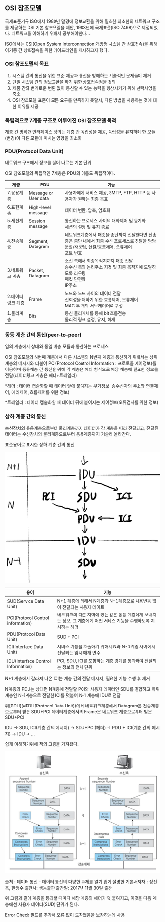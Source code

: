 ## OSI 참조모델

국제표준기구 ISO에서 1980년 말경에 정보교환을 위해 필효한 최소한의 네트워크 구조를 제공하는 OSI 기본 참조모델을 제안, 1983년에 국제표준(ISO 7498)으로 제정되었다. 네트워크를 이해하기 위해서 공부해야한다...



ISO에서는 OSI(Open System Interconnection:개방형 시스템 간 상호접속)을 위해 이기종 간 상호접속을 위한 가이드라인을 제시하고자 했다.

### OSI 참조모델의 목표

1. 시스템 간의 통신을 위한 표준 제공과 통신을 방해하는 기술적인 문제들이 제거
2. 단일 시스템 간의 정보교환을 하기 위한 상호접속점을 정의
3. 제품 간의 번거로운 변환 없이 통신할 수 있는 능력을 향상시키기 위해 선택사앙을 축소
4. OSI 참조모델 표준이 모든 요구를 만족하지 못할시, 다른 방법을 사용하는 것에 대한 이유를 제공

### 독립적으로 7계층 구조로 이루어진 OSI 참조모델 목적 

계층 간 명확한 인터페이스 정의는 계층 간 독립성을 제공, 독립성을 유지하며 한 모듈(변경)이 다른 모듈에 미치는 영향을 최소화

### PDU(Protocol Data Unit)

네트워크 구조에서 정보를 실어 나르는 기본 단위

OSI 참조모델의 독립적인 7계층은 PDU의 이름도 독립적이다.

| 계층              | PDU                  | 기능                                                         |
| ----------------- | -------------------- | ------------------------------------------------------------ |
| 7.응용계층        | Message or User data | 사용자에게 서비스 제공, SMTP, FTP, HTTP 등 사용자가 원하는 최종 목표 |
| 6.표현계층        | High-level message   | 데이터 변환, 압축, 암호화                                    |
| 5.세션계층        | Session message      | 통신하는 프로세스 사이의 대화제어 및 동기화 <br />세션의 설정 및 유지 종료 |
| 4.전송계층        | Segment, Datagram    | 네트워크계층에서 패킷을 종단까지 전달한다면 전송층은 종단 내에서 최종 수신 프로세스로 전달을 담당<br /> 분할/재조립, 연결/흐름제어, 오류제어<br />포트 번호 |
| 3.네트워크 계층   | Packet, Datagram     | 소신 측에서 최종목적지까지 패킷 전달<br />송수신 측의 논리주소 지정 및 최종 목적지에 도달하도록 라우팅<br />패킷 단편화<br />IP주소 |
| 2.데이터링크 계층 | Frame                | 노드와 노드 사이의 데이터 전달<br />신뢰성을 더하기 위한 흐름제어, 오류제어<br />MAC 두 개의 서브레이어로 구성 |
| 1.물리계층        | Bits                 | 통신 물리매체를 통해 bit 흐름전송<br />물리적 링크 설정, 유지, 해제 |

### 동등 계층 간의 통신(peer-to-peer)

임의 계층에서 상대와 동일 계층 모듈과 통신하는 프로세스

OSI 참조모델의 N번째 계층에서 다른 시스템의 N번째 계층과 통신하기 위해서는 상위계층의 메시지와 더불어 PCI(Protocol Control Information : 프로토콜 제어정보)를 이용하며 동등계층 간 통신을 위해 각 계층은 헤더 형식으로 해당 계층에 필요한 정보를 전달(테이터링크 계층은 헤더+트레일러)

*헤더 : 데이터 캡술화할 때 데이터 앞에 붙여지는 부가정보( 송수신자의 주소와 연결제어, 에러제어 ,흐름제어를 위한 정보)

*트레일러 : 데이터 캡술화할 때 데이터 뒤에 붙여지는 제어정보(오류검사를 위한 정보)

### 상하 계층 간의 통신

송신장치의 응용계층으로부터 물리계층까지 데이터가 각 계층을 따라 전달되고, 전달된 데이터는 수신장치의 물리계층으로부터 응용계층까지 거슬러 올라간다.

표준용어로 표시한 상하 계층 간의 통신

![image-20211003220634871](../images/image-20211003220634871.png)

| 용어                               | 기능                                                         |
| ---------------------------------- | ------------------------------------------------------------ |
| SUD(Service Data Unit)             | N+1 계층에 의해서 N계층과  N-1계층으로 내용변동 없이 전달되는 사용자 데이트 |
| PCI(Protocol Control information)  | 네트워크의 다른 지역에 있는 같은 동등 계층에게 보내지는 정보, 그 계층에게 어떤 서비스 기능을 수행하도록 지시하는 헤더 |
| PDU(Protocol Data Unit)            | SUD + PCI                                                    |
| ICI(Interface Data Unit)           | 서비스 기능을 호출하기 위해서 N과 N-1계층 사이에서 전달되는 임시 매개 변수 |
| IDU(Interface Control Information) | PCI, SDU, ICI를 포함하는 계층 경계를 통과하여 전달되는 정보의 전체 단위 |

N+1 계층에서 갈라져 나온 ICI는 계층 간의 전달 메시지, 필요한 기능 수행 후 제거

N계층의 PDU는 상대편 N계층에 전달할 PCI와 사용자 데이터인 SDU를 결합하고 하위 계층인 N-1계층으로 전달한 ICI를 덧붙여 N-1 계층에 IDU로 전달

위[PDU](#PDU(Protocol Data Unit))에서
네트워크계층에서 Datagram은 전송계층으로부터 받은 SDU+PCI
데이터계층에서의 Frame은 네트워크 계층으로부터 받은 SDU+PCI

IDU -> SDU, ICI(계층 간의 메시지) -> SDU+PCI(헤더) -> PDU + ICI(계층 간의 메시지) -> IDU -> ...

쉽게 이해하기위해 책의 그림을 가져왔다.

![image-20211003223710579](../images/image-20211003223710579.png)

출처 : 데이터 통신 - 데이터 통신의 다양한 주제를 알기 쉽게 설명한 기본서저자 : 정진욱, 한정수 출판사: 생능출판 출간일: 2017년 11월 30일 출간

위 그림과 같이 계층을 통과할 때마다 해당 계층의 해더가 덧 붙여지고, 이것을 다음 계층에선 사용자 데이터(SUD) 단위가 된다.

Error Check 필드를 추가해 오류 없이 도착했음을 보장하는데 사용

